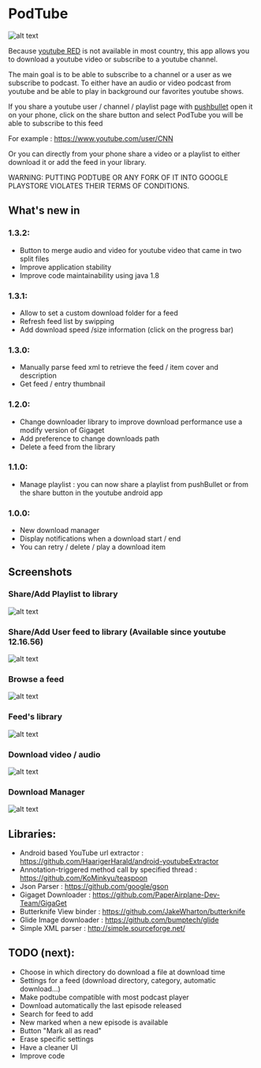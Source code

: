 # PodTube
![alt text](screenshots/icon.png) 

Because [youtube RED](https://www.youtube.com/red) is not available in most country, this app allows you to download a youtube video or subscribe to a youtube channel.

The main goal is to be able to subscribe to a channel or a user as we subscribe to podcast. 
To either have an audio or video podcast from youtube and be able to play in background our favorites youtube shows.

If you share a youtube user / channel / playlist page with [pushbullet](https://www.pushbullet.com/) open it on your phone,
click on the share button and select PodTube you will be able to subscribe to this feed

For example : https://www.youtube.com/user/CNN

Or you can directly from your phone share a video or a playlist to either download it or add the feed in your library.

WARNING: PUTTING PODTUBE OR ANY FORK OF IT INTO GOOGLE PLAYSTORE VIOLATES THEIR TERMS OF CONDITIONS.

## What's new in 

### 1.3.2:
- Button to merge audio and video for youtube video that came in two split files
- Improve application stability
- Improve code maintainability using java 1.8
### 1.3.1:
- Allow to set a custom download folder for a feed
- Refresh feed list by swipping
- Add download speed /size information (click on the progress bar)
### 1.3.0:
- Manually parse feed xml to retrieve the feed / item cover and description
- Get feed / entry thumbnail
### 1.2.0:
- Change downloader library to improve download performance use a modify version of Gigaget
- Add preference to change downloads path
- Delete a feed from the library
### 1.1.0:
- Manage playlist : you can now share a playlist from pushBullet or from the share button in the youtube android app
### 1.0.0:
- New download manager
- Display notifications when a download start / end
- You can retry / delete / play a download item

## Screenshots

### Share/Add Playlist to library 
![alt text](screenshots/share_playlist.png)
### Share/Add User feed to library (Available since youtube 12.16.56)
![alt text](screenshots/share_user.png)
### Browse a feed 
![alt text](screenshots/add_feed.png)
### Feed's library
![alt text](screenshots/feed_list.png)
### Download video / audio
![alt text](screenshots/download_item.png)
### Download Manager
![alt text](screenshots/download_manager.png)

## Libraries:

- Android based YouTube url extractor : https://github.com/HaarigerHarald/android-youtubeExtractor
- Annotation-triggered method call by specified thread : https://github.com/KoMinkyu/teaspoon
- Json Parser : https://github.com/google/gson
- Gigaget Downloader : https://github.com/PaperAirplane-Dev-Team/GigaGet
- Butterknife View binder : https://github.com/JakeWharton/butterknife
- Glide Image downloader : https://github.com/bumptech/glide
- Simple XML parser : http://simple.sourceforge.net/

## TODO (next):

- Choose in which directory do download a file at download time
- Settings for a feed (download directory, category, automatic download...)
- Make podtube compatible with most podcast player
- Download automatically the last episode released
- Search for feed to add
- New marked when a new episode is available
- Button "Mark all as read"
- Erase specific settings
- Have a cleaner UI
- Improve code




